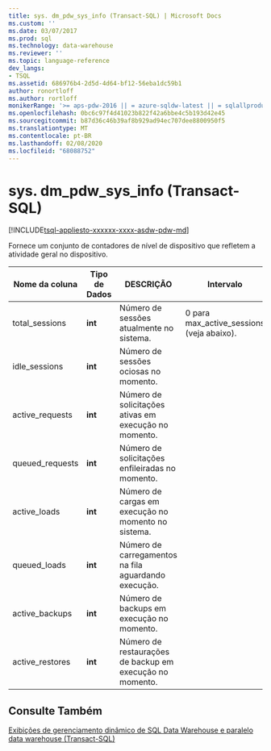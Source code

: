 ```yaml
---
title: sys. dm_pdw_sys_info (Transact-SQL) | Microsoft Docs
ms.custom: ''
ms.date: 03/07/2017
ms.prod: sql
ms.technology: data-warehouse
ms.reviewer: ''
ms.topic: language-reference
dev_langs:
- TSQL
ms.assetid: 686976b4-2d5d-4d64-bf12-56eba1dc59b1
author: ronortloff
ms.author: rortloff
monikerRange: '>= aps-pdw-2016 || = azure-sqldw-latest || = sqlallproducts-allversions'
ms.openlocfilehash: 0bc6c97f4d41023b822f42a6bbe4c5b193d42e45
ms.sourcegitcommit: b87d36c46b39af8b929ad94ec707dee8800950f5
ms.translationtype: MT
ms.contentlocale: pt-BR
ms.lasthandoff: 02/08/2020
ms.locfileid: "68088752"
---
```

# <a name="sysdm_pdw_sys_info-transact-sql"></a>sys. dm_pdw_sys_info (Transact-SQL)
[!INCLUDE[tsql-appliesto-xxxxxx-xxxx-asdw-pdw-md](../../includes/tsql-appliesto-xxxxxx-xxxx-asdw-pdw-md.md)]

  Fornece um conjunto de contadores de nível de dispositivo que refletem a atividade geral no dispositivo.  
  
|Nome da coluna|Tipo de Dados|DESCRIÇÃO|Intervalo|  
|-----------------|---------------|-----------------|-----------|  
|total_sessions|**int**|Número de sessões atualmente no sistema.|0 para max_active_sessions (veja abaixo).|  
|idle_sessions|**int**|Número de sessões ociosas no momento.||  
|active_requests|**int**|Número de solicitações ativas em execução no momento.||  
|queued_requests|**int**|Número de solicitações enfileiradas no momento.||  
|active_loads|**int**|Número de cargas em execução no momento no sistema.||  
|queued_loads|**int**|Número de carregamentos na fila aguardando execução.||  
|active_backups|**int**|Número de backups em execução no momento.||  
|active_restores|**int**|Número de restaurações de backup em execução no momento.||  
  
## <a name="see-also"></a>Consulte Também  
 [Exibições de gerenciamento dinâmico de SQL Data Warehouse e paralelo data warehouse &#40;Transact-SQL&#41;](../../relational-databases/system-dynamic-management-views/sql-and-parallel-data-warehouse-dynamic-management-views.md)  
  
  
